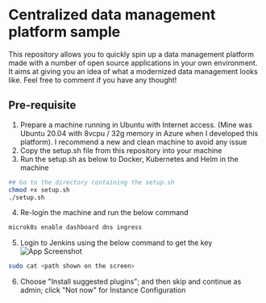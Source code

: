 
# Centralized data management platform sample

This repository allows you to quickly spin up a data management platform made with a number of open source applications in your own environment. It aims at giving you an idea of what a modernized data management looks like. Feel free to comment if you have any thought!


## Pre-requisite
1. Prepare a machine running in Ubuntu with Internet access. (Mine was Ubuntu 20.04 with 8vcpu / 32g memory in Azure when I developed this platform). I recommend a new and clean machine to avoid any issue
2. Copy the setup.sh file from this repository into your machine
3. Run the setup.sh as below to Docker, Kubernetes and Helm in the machine
```bash
## Go to the directory containing the setup.sh
chmod +x setup.sh
./setup.sh

```
4. Re-login the machine and run the below command
```bash
microk8s enable dashboard dns ingress
```
5. Login to Jenkins using the below command to get the key
![App Screenshot](https://live.staticflickr.com/65535/53514564865_48716bfc9b_o_d.png)
```bash
sudo cat <path shown on the screen>
```
6. Choose "Install suggested plugins"; and then skip and continue as admin; click "Not now" for Instance Configuration
